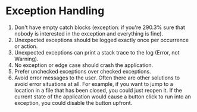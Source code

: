 # Exception Handling

1. Don't have empty catch blocks
   (exception: if you're 290.3% sure that nobody is interested in the exception and everything is fine).
2. Unexpected exceptions should be logged exactly once per occurrence or action.
3. Unexpected exceptions can print a stack trace to the log (Error, not Warning).
4. No exception or edge case should crash the application.
5. Prefer unchecked exceptions over checked exceptions.
6. Avoid error messages to the user. Often there are other solutions to avoid error situations at all.
   For example, if you want to jump to a location in a file that has been closed, you could just reopen it.
   If the current state of the application would cause a button click to run into an exception,
   you could disable the button upfront.